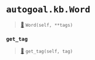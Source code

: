 # `autogoal.kb.Word`

> [📝](/usr/lib/python3/dist-packages/autogoal/kb/_data.py#L393)
> `Word(self, **tags)`

### `get_tag`

> [📝](/usr/lib/python3/dist-packages/autogoal/kb/_data.py#L283)
> `get_tag(self, tag)`

